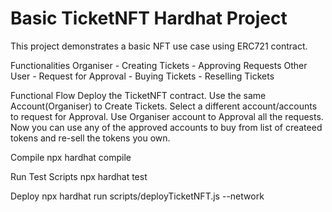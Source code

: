 # Basic TicketNFT Hardhat Project

This project demonstrates a basic NFT use case using ERC721 contract. 

Functionalities
    Organiser
        - Creating Tickets 
        - Approving Requests
    Other User
        - Request for Approval
        - Buying Tickets
        - Reselling Tickets

Functional Flow
    Deploy the TicketNFT contract.
    Use the same Account(Organiser) to Create Tickets.
    Select a different account/accounts to request for Approval.
    Use Organiser account to Approval all the requests.
    Now you can use any of the approved accounts to buy from list of createed tokens and re-sell the tokens you own.

Compile
    npx hardhat compile

Run Test Scripts
    npx hardhat test

Deploy
    npx hardhat run scripts/deployTicketNFT.js --network <NetworkName>



